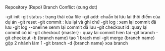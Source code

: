 Repository (Repo)
Branch
Conflict (xung dot)



-git init
-git status : trạng thái của file
-git add: chuẩn bị lưu lại thời điểm của dự án
-git reset
-git commit : lưu lại và ghi chứ
-git log : xem lại commit đã lưu
-git log --oneline xenm lại commit đã lưu
-git checkout id :quay lại commit có id 
-git checkout {master} : quay lai commit hien tai
-git branch
-git checkout -b {branch name} tao 1 brach moi
-git merge {branch name} gộp 2 nhánh làm 1
-git branch -d {branch name} xoa branch
